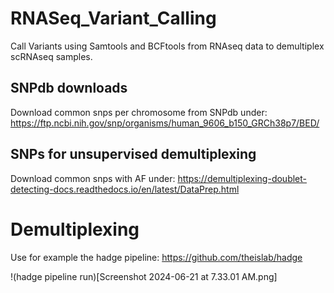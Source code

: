 # RNASeq_Variant_Calling
Call Variants using Samtools and BCFtools from RNAseq data to demultiplex scRNAseq samples.

## SNPdb downloads
Download common snps per chromosome from SNPdb under:
https://ftp.ncbi.nih.gov/snp/organisms/human_9606_b150_GRCh38p7/BED/

## SNPs for unsupervised demultiplexing
Download common snps with AF under:
https://demultiplexing-doublet-detecting-docs.readthedocs.io/en/latest/DataPrep.html

# Demultiplexing
Use for example the hadge pipeline:
https://github.com/theislab/hadge

!(hadge pipeline run)[Screenshot 2024-06-21 at 7.33.01 AM.png]

